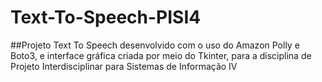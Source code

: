 # Text-To-Speech-PISI4

##Projeto Text To Speech desenvolvido com o uso do Amazon Polly e Boto3, e interface gráfica criada por meio do Tkinter, para a disciplina de Projeto Interdisciplinar para Sistemas de Informação IV
